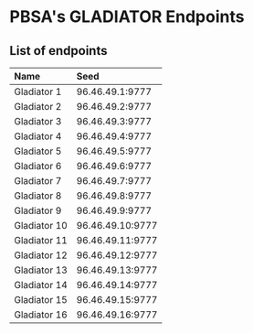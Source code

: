 # PBSA's GLADIATOR Endpoints

## List of endpoints

| Name | Seed |
| :--- | :--- |
| Gladiator 1 | 96.46.49.1:9777 |
| Gladiator 2 | 96.46.49.2:9777 |
| Gladiator 3 | 96.46.49.3:9777 |
| Gladiator 4 | 96.46.49.4:9777 |
| Gladiator 5 | 96.46.49.5:9777 |
| Gladiator 6 | 96.46.49.6:9777 |
| Gladiator 7 | 96.46.49.7:9777 |
| Gladiator 8 | 96.46.49.8:9777 |
| Gladiator 9 | 96.46.49.9:9777 |
| Gladiator 10 | 96.46.49.10:9777 |
| Gladiator 11 | 96.46.49.11:9777 |
| Gladiator 12 | 96.46.49.12:9777 |
| Gladiator 13 | 96.46.49.13:9777 |
| Gladiator 14 | 96.46.49.14:9777 |
| Gladiator 15 | 96.46.49.15:9777 |
| Gladiator 16 | 96.46.49.16:9777 |

